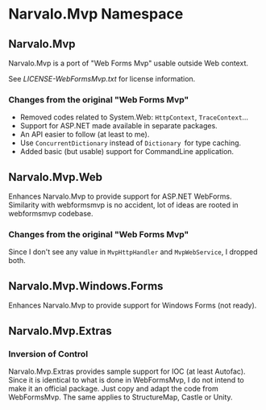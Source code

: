 ﻿Narvalo.Mvp Namespace
=====================

Narvalo.Mvp
-----------

Narvalo.Mvp is a port of "Web Forms Mvp" usable outside Web context.

See _LICENSE-WebFormsMvp.txt_ for license information.

### Changes from the original "Web Forms Mvp"

- Removed codes related to System.Web: `HttpContext`, `TraceContext`...
- Support for ASP.NET made available in separate packages.
- An API easier to follow (at least to me).
- Use `ConcurrentDictionary` instead of `Dictionary `for type caching.
- Added basic (but usable) support for CommandLine application.


Narvalo.Mvp.Web
---------------

Enhances Narvalo.Mvp to provide support for ASP.NET WebForms.
Similarity with webformsmvp is no accident, lot of ideas are rooted in
webformsmvp codebase.

### Changes from the original "Web Forms Mvp"

Since I don't see any value in `MvpHttpHandler` and `MvpWebService`,
I dropped both.


Narvalo.Mvp.Windows.Forms
-------------------------

Enhances Narvalo.Mvp to provide support for Windows Forms (not ready).


Narvalo.Mvp.Extras
------------------

### Inversion of Control

Narvalo.Mvp.Extras provides sample support for IOC (at least Autofac).
Since it is identical to what is done in WebFormsMvp, I do not intend to make
it an official package. Just copy and adapt the code from WebFormsMvp.
The same applies to StructureMap, Castle or Unity.
